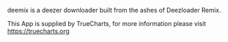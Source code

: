 deemix is a deezer downloader built from the ashes of Deezloader Remix.

This App is supplied by TrueCharts, for more information please visit https://truecharts.org
